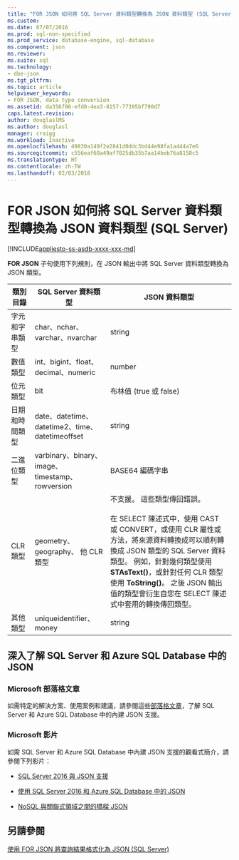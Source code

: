 ```yaml
---
title: "FOR JSON 如何將 SQL Server 資料類型轉換為 JSON 資料類型 (SQL Server) | Microsoft Docs"
ms.custom: 
ms.date: 07/07/2016
ms.prod: sql-non-specified
ms.prod_service: database-engine, sql-database
ms.component: json
ms.reviewer: 
ms.suite: sql
ms.technology:
- dbe-json
ms.tgt_pltfrm: 
ms.topic: article
helpviewer_keywords:
- FOR JSON, data type conversion
ms.assetid: da356f06-efd0-4ea3-8157-77395bf790d7
caps.latest.revision: 
author: douglaslMS
ms.author: douglasl
manager: craigg
ms.workload: Inactive
ms.openlocfilehash: 49830a149f2e2841d0ddc3bd44e98fa1a444a7e6
ms.sourcegitcommit: c556eaf60a49af7025db35b7aa14beb76a8158c5
ms.translationtype: HT
ms.contentlocale: zh-TW
ms.lasthandoff: 02/03/2018
---
```

# <a name="how-for-json-converts-sql-server-data-types-to-json-data-types-sql-server"></a>FOR JSON 如何將 SQL Server 資料類型轉換為 JSON 資料類型 (SQL Server)
[!INCLUDE[appliesto-ss-asdb-xxxx-xxx-md](../../includes/appliesto-ss-asdb-xxxx-xxx-md.md)]

  **FOR JSON** 子句使用下列規則，在 JSON 輸出中將 SQL Server 資料類型轉換為 JSON 類型。  
  
|類別目錄|SQL Server 資料類型|JSON 資料類型|  
|--------------|--------------|---------------|  
|字元和字串類型|char、nchar、varchar、nvarchar|string|  
|數值類型|int、bigint、float、decimal、numeric|number|  
|位元類型|bit|布林值 (true 或 false)|  
|日期和時間類型|date、datetime、datetime2、time、datetimeoffset|string|  
|二進位類型|varbinary、binary、image、timestamp、rowversion|BASE64 編碼字串|  
|CLR 類型|geometry、geography、 他 CLR 類型|不支援。 這些類型傳回錯誤。<br /><br /> 在 SELECT 陳述式中，使用 CAST 或 CONVERT，或使用 CLR 屬性或方法，將來源資料轉換成可以順利轉換成 JSON 類型的 SQL Server 資料類型。 例如，針對幾何類型使用 **STAsText()**，或針對任何 CLR 類型使用 **ToString()**。 之後 JSON 輸出值的類型會衍生自您在 SELECT 陳述式中套用的轉換傳回類型。|  
|其他類型|uniqueidentifier、money|string|  

## <a name="learn-more-about-json-in-sql-server-and-azure-sql-database"></a>深入了解 SQL Server 和 Azure SQL Database 中的 JSON  
  
### <a name="microsoft-blog-posts"></a>Microsoft 部落格文章  
  
如需特定的解決方案、使用案例和建議，請參閱這些[部落格文章](http://blogs.msdn.com/b/sqlserverstorageengine/archive/tags/json/)，了解 SQL Server 和 Azure SQL Database 中的內建 JSON 支援。  

### <a name="microsoft-videos"></a>Microsoft 影片

如需 SQL Server 和 Azure SQL Database 中內建 JSON 支援的觀看式簡介，請參閱下列影片：

-   [SQL Server 2016 與 JSON 支援](https://channel9.msdn.com/Shows/Data-Exposed/SQL-Server-2016-and-JSON-Support)

-   [使用 SQL Server 2016 和 Azure SQL Database 中的 JSON](https://channel9.msdn.com/Shows/Data-Exposed/Using-JSON-in-SQL-Server-2016-and-Azure-SQL-Database)

-   [NoSQL 與關聯式領域之間的橋樑 JSON](https://channel9.msdn.com/events/DataDriven/SQLServer2016/JSON-as-a-bridge-betwen-NoSQL-and-relational-worlds)
  
## <a name="see-also"></a>另請參閱  
 [使用 FOR JSON 將查詢結果格式化為 JSON &#40;SQL Server&#41;](../../relational-databases/json/format-query-results-as-json-with-for-json-sql-server.md)  
  
  

